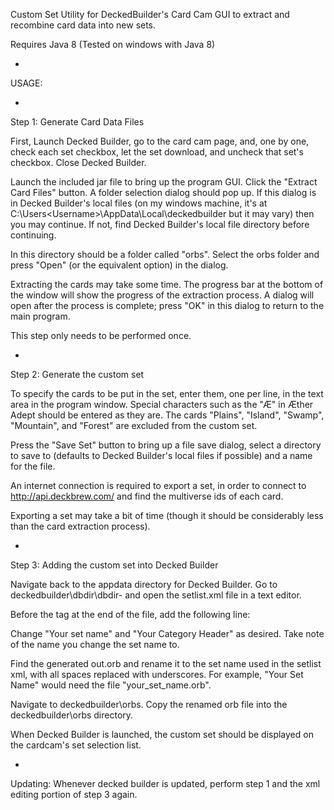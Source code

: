 Custom Set Utility for DeckedBuilder's Card Cam
GUI to extract and recombine card data into new sets.

Requires Java 8 (Tested on windows with Java 8)

-

USAGE:

-

Step 1: Generate Card Data Files

First, Launch Decked Builder, go to the card cam page, and, one by one, check each set checkbox, let the set download, and uncheck that set's checkbox. Close Decked Builder.

Launch the included jar file to bring up the program GUI. Click the "Extract Card Files" button. A folder selection dialog should pop up. If this dialog is in Decked Builder's local files
(on my windows machine, it's at C:\Users\<Username>\AppData\Local\deckedbuilder but it may vary) then you may continue. If not, find Decked Builder's local file directory
before continuing.

In this directory should be a folder called "orbs". Select the orbs folder and press "Open" (or the equivalent option) in the dialog.

Extracting the cards may take some time. The progress bar at the bottom of the window will show the progress of the extraction process. A dialog will open after the process is complete;
press "OK" in this dialog to return to the main program.

This step only needs to be performed once.

-

Step 2: Generate the custom set

To specify the cards to be put in the set, enter them, one per line, in the text area in the program window. 
Special characters such as the "Æ" in Æther Adept should be entered as they are.
The cards "Plains", "Island", "Swamp", "Mountain", and "Forest" are excluded from the custom set.

Press the "Save Set" button to bring up a file save dialog, select a directory to save to (defaults to Decked Builder's local files if possible) and a name for the file.

An internet connection is required to export a set, in order to connect to http://api.deckbrew.com/ and find the multiverse ids of each card.

Exporting a set may take a bit of time (though it should be considerably less than the card extraction process).

-

Step 3: Adding the custom set into Decked Builder

Navigate back to the appdata directory for Decked Builder. Go to deckedbuilder\dbdir\dbdir-<Highest number in the directory> and open the setlist.xml file in a text editor.

Before the </cardsets> tag at the end of the file, add the following line:
<cardset name="Your Set Name"           code="IDK" releasedate="2099-01-01" block="Your Category Header"/>

Change "Your set name" and "Your Category Header" as desired. Take note of the name you change the set name to.

Find the generated out.orb and rename it to the set name used in the setlist xml, with all spaces replaced with underscores. For example, "Your Set Name" would need the file "your_set_name.orb".

Navigate to deckedbuilder\orbs. Copy the renamed orb file into the deckedbuilder\orbs directory.

When Decked Builder is launched, the custom set should be displayed on the cardcam's set selection list.

-

Updating: Whenever decked builder is updated, perform step 1 and the xml editing portion of step 3 again.
